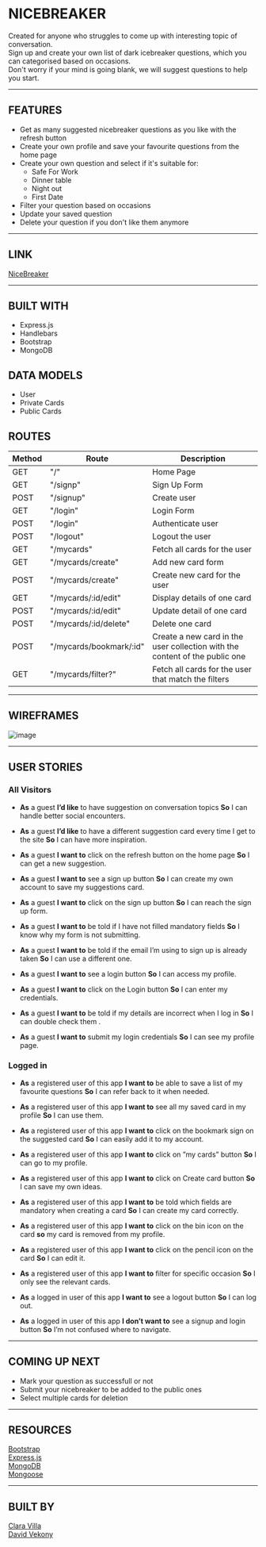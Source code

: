 # NICEBREAKER

Created for anyone who struggles to come up with interesting topic of conversation.  
Sign up and create your own list of dark icebreaker questions, which you can categorised based on occasions.  
Don't worry if your mind is going blank, we will suggest questions to help you start.

---

## FEATURES

- Get as many suggested nicebreaker questions as you like with the refresh button
- Create your own profile and save your favourite questions from the home page
- Create your own question and select if it's suitable for:
  - Safe For Work
  - Dinner table
  - Night out
  - First Date
- Filter your question based on occasions
- Update your saved question
- Delete your question if you don't like them anymore

---

## LINK

[NiceBreaker](https://nicebreaker.herokuapp.com/)

---

## BUILT WITH

- Express.js
- Handlebars
- Bootstrap
- MongoDB

## DATA MODELS

- User
- Private Cards
- Public Cards

## ROUTES

| Method | Route                   | Description                                                                 |
| ------ | ----------------------- | --------------------------------------------------------------------------- |
| GET    | "/"                     | Home Page                                                                   |
| GET    | "/signp"                | Sign Up Form                                                                |
| POST   | "/signup"               | Create user                                                                 |
| GET    | "/login"                | Login Form                                                                  |
| POST   | "/login"                | Authenticate user                                                           |
| POST   | "/logout"               | Logout the user                                                             |
| GET    | "/mycards"              | Fetch all cards for the user                                                |
| GET    | "/mycards/create"       | Add new card form                                                           |
| POST   | "/mycards/create"       | Create new card for the user                                                |
| GET    | "/mycards/:id/edit"     | Display details of one card                                                 |
| POST   | "/mycards/:id/edit"     | Update detail of one card                                                   |
| POST   | "/mycards/:id/delete"   | Delete one card                                                             |
| POST   | "/mycards/bookmark/:id" | Create a new card in the user collection with the content of the public one |
| GET    | "/mycards/filter?"      | Fetch all cards for the user that match the filters                         |

---

## WIREFRAMES

![image](https://user-images.githubusercontent.com/52048170/153452905-a0abd4a0-1000-4e20-9cb6-4d0db6a761e7.png)

---

## USER STORIES

### **All Visitors**

- **As** a guest **I’d like** to have suggestion on conversation topics **So** I can handle better social encounters.

- **As** a guest **I’d like** to have a different suggestion card every time I get to the site **So** I can have more inspiration.

- **As** a guest **I want to** click on the refresh button on the home page **So** I can get a new suggestion.

- **As** a guest **I want to** see a sign up button **So** I can create my own account to save my suggestions card.

- **As** a guest **I want to** click on the sign up button **So** I can reach the sign up form.

- **As** a guest **I want to** be told if I have not filled mandatory fields **So** I know why my form is not submitting.

- **As** a guest **I want to** be told if the email I’m using to sign up is already taken **So** I can use a different one.

- **As** a guest **I want to** see a login button **So** I can access my profile.

- **As** a guest **I want to** click on the Login button **So** I can enter my credentials.

- **As** a guest **I want to** be told if my details are incorrect when I log in **So** I can double check them .

- **As** a guest **I want to** submit my login credentials **So** I can see my profile page.

### **Logged in**

- **As** a registered user of this app **I want to** be able to save a list of my favourite questions **So** I can refer back to it when needed.

- **As** a registered user of this app **I want to** see all my saved card in my profile **So** I can use them.

- **As** a registered user of this app **I want to** click on the bookmark sign on the suggested card **So** I can easily add it to my account.

- **As** a registered user of this app **I want to** click on ”my cards” button **So** I can go to my profile.

- **As** a registered user of this app **I want to** click on Create card button **So** I can save my own ideas.

- **As** a registered user of this app **I want to** be told which fields are mandatory when creating a card **So** I can create my card correctly.

- **As** a registered user of this app **I want to** click on the bin icon on the card **so** my card is removed from my profile.

- **As** a registered user of this app **I want to** click on the pencil icon on the card **So** I can edit it.

- **As** a registered user of this app **I want to** filter for specific occasion **So** I only see the relevant cards.

- **As** a logged in user of this app **I want to** see a logout button **So** I can log out.

- **As** a logged in user of this app **I don’t want to** see a signup and login button **So** I’m not confused where to navigate.

---

## COMING UP NEXT

- Mark your question as successfull or not
- Submit your nicebreaker to be added to the public ones
- Select multiple cards for deletion

---

## RESOURCES

[Bootstrap](https://getbootstrap.com/)  
[Express.js](https://expressjs.com/)  
[MongoDB](https://www.mongodb.com/atlas/database)  
[Mongoose](https://mongoosejs.com/)

---

## BUILT BY

[Clara Villa](https://github.com/claravilla)  
[David Vekony](https://github.com/davidvekony)

